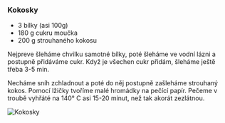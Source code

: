 ### Kokosky

- 3 bílky (asi 100g)
- 180 g cukru moučka
- 200 g strouhaného kokosu

Nejpreve šleháme chvilku samotné bílky, poté šleháme ve vodní lázni a postupně přidáváme cukr. Když je všechen cukr přidám, šleháme ještě třeba 3-5 min. 

Necháme sníh zchladnout a poté do něj postupně zašleháme strouhaný kokos. Pomocí lžičky tvoříme malé hromádky na pečící papír. Pečeme v troubě vyhřáté na 140° C asi 15-20 minut, než tak akorát zezlátnou.

![Kokosky](../img/kokosky.JPG)
